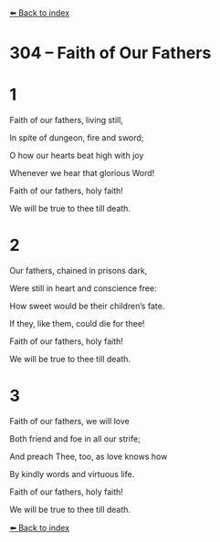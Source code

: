 [⬅️ Back to index](../README.md)

# 304 – Faith of Our Fathers





# 1

Faith of our fathers, living still,

In spite of dungeon, fire and sword;

O how our hearts beat high with joy

Whenever we hear that glorious Word!

Faith of our fathers, holy faith!

We will be true to thee till death.



# 2

Our fathers, chained in prisons dark,

Were still in heart and conscience free:

How sweet would be their children’s fate.

If they, like them, could die for thee!

Faith of our fathers, holy faith!

We will be true to thee till death.



# 3

Faith of our fathers, we will love

Both friend and foe in all our strife;

And preach Thee, too, as love knows how

By kindly words and virtuous life.

Faith of our fathers, holy faith!

We will be true to thee till death.

[⬅️ Back to index](../README.md)
